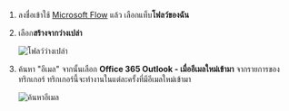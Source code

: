 1. ลงชื่อเข้าใช้ [Microsoft Flow](https://flow.microsoft.com) แล้ว เลือกแท็บ**โฟลว์ของฉัน**
2. เลือก**สร้างจากว่างเปล่า**
   
    ![โฟลว์ว่างเปล่า](media/email-triggers/email-triggers-create-blank.png)
3. ค้นหา "อีเมล" จากนั้นเลือก **Office 365 Outlook - เมื่ออีเมลใหม่เข้ามา** จากรายการของทริกเกอร์ ทริกเกอร์นี้จะทำงานในแต่ละครั้งที่มีอีเมลใหม่เข้ามา
   
    ![ค้นหาอีเมล](media/email-triggers/email-triggers-1.png)

